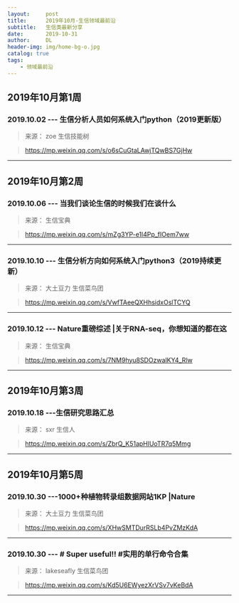 ```yaml
---
layout:     post
title:      2019年10月-生信领域最前沿
subtitle:   生信类最新分享
date:       2019-10-31
author:     DL
header-img: img/home-bg-o.jpg
catalog: true
tags:
    - 领域最前沿
---
```


## 2019年10月第1周

### 2019.10.02 --- 生信分析人员如何系统入门python（2019更新版）

>来源： zoe  生信技能树

>https://mp.weixin.qq.com/s/o6sCuGtaLAwjTQwBS7GjHw

---

## 2019年10月第2周

### 2019.10.06 --- 当我们谈论生信的时候我们在谈什么

>来源： 生信宝典

>https://mp.weixin.qq.com/s/mZg3YP-e1l4Pp_fIOem7ww

---

### 2019.10.10 --- 生信分析方向如何系统入门python3（2019持续更新）

>来源： 大土豆力  生信菜鸟团

>https://mp.weixin.qq.com/s/VwfTAeeQXHhsidxOslTCYQ

---

### 2019.10.12 --- Nature重磅综述 |关于RNA-seq，你想知道的都在这

>来源：  生信宝典

>https://mp.weixin.qq.com/s/7NM9hyu8SDOzwalKY4_Rlw

---

## 2019年10月第3周

### 2019.10.18 --- ​生信研究思路汇总

>来源： sxr  生信人

>https://mp.weixin.qq.com/s/ZbrQ_K51apHlUoTR7q5Mmg

---

## 2019年10月第5周

### 2019.10.30 --- ​1000+种植物转录组数据网站1KP |Nature

>来源： 大土豆力  生信菜鸟团

>https://mp.weixin.qq.com/s/XHwSMTDurRSLb4PvZMzKdA

---

### 2019.10.30 --- ​# Super useful!! #实用的单行命令合集

>来源：  lakeseafly  生信菜鸟团

>https://mp.weixin.qq.com/s/Kd5U6EWyezXrVSv7vKeBdA

---

